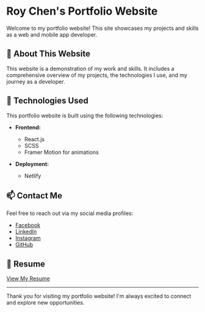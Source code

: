 # Roy Chen's Portfolio Website

Welcome to my portfolio website! This site showcases my projects and skills as a web and mobile app developer.


## 🌟 About This Website

This website is a demonstration of my work and skills. It includes a comprehensive overview of my projects, the technologies I use, and my journey as a developer.

## 🚀 Technologies Used

This portfolio website is built using the following technologies:

- **Frontend:**
  - React.js
  - SCSS
  - Framer Motion for animations

- **Deployment:**
  - Netlify


## 📫 Contact Me

Feel free to reach out via my social media profiles:

- [Facebook](https://www.facebook.com/roy.chen97/)
- [LinkedIn](https://www.linkedin.com/in/roychen651/)
- [Instagram](https://www.instagram.com/roychen.97)
- [GitHub](https://github.com/Roychen651)

## 📄 Resume

[View My Resume](https://drive.google.com/drive/u/0/folders/18xQbezonFvNcJHUgTBys9o6wEQnNFsPP)

---

Thank you for visiting my portfolio website! I'm always excited to connect and explore new opportunities.